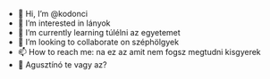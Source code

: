 - 👋 Hi, I’m @kodonci
- 👀 I’m interested in lányok
- 🌱 I’m currently learning túlélni az egyetemet
- 💞️ I’m looking to collaborate on széphölgyek
- 📫 How to reach me: na ez az amit nem fogsz megtudni kisgyerek
- 🗿 Agusztínó te vagy az?

<!---
kodonci/kodonci is a ✨ special ✨ repository because its `README.md` (this file) appears on your GitHub profile.
You can click the Preview link to take a look at your changes.
--->

